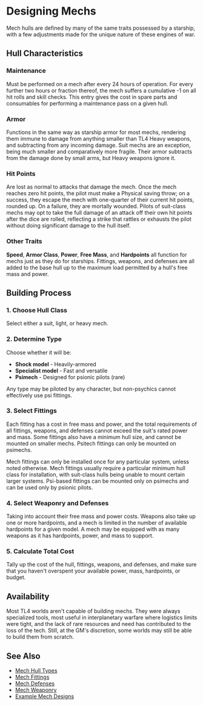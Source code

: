 # Designing Mechs

Mech hulls are defined by many of the same traits possessed by a starship, with a few adjustments made for the unique nature of these engines of war.

## Hull Characteristics

### Maintenance
Must be performed on a mech after every 24 hours of operation. For every further two hours or fraction thereof, the mech suffers a cumulative -1 on all hit rolls and skill checks. This entry gives the cost in spare parts and consumables for performing a maintenance pass on a given hull.

### Armor
Functions in the same way as starship armor for most mechs, rendering them immune to damage from anything smaller than TL4 Heavy weapons, and subtracting from any incoming damage. Suit mechs are an exception, being much smaller and comparatively more fragile. Their armor subtracts from the damage done by small arms, but Heavy weapons ignore it.

### Hit Points
Are lost as normal to attacks that damage the mech. Once the mech reaches zero hit points, the pilot must make a Physical saving throw; on a success, they escape the mech with one-quarter of their current hit points, rounded up. On a failure, they are mortally wounded. Pilots of suit-class mechs may opt to take the full damage of an attack off their own hit points after the dice are rolled, reflecting a strike that rattles or exhausts the pilot without doing significant damage to the hull itself.

### Other Traits
**Speed**, **Armor Class**, **Power**, **Free Mass**, and **Hardpoints** all function for mechs just as they do for starships. Fittings, weapons, and defenses are all added to the base hull up to the maximum load permitted by a hull's free mass and power.

## Building Process

### 1. Choose Hull Class
Select either a suit, light, or heavy mech.

### 2. Determine Type
Choose whether it will be:
- **Shock model** - Heavily-armored
- **Specialist model** - Fast and versatile
- **Psimech** - Designed for psionic pilots (rare)

Any type may be piloted by any character, but non-psychics cannot effectively use psi fittings.

### 3. Select Fittings
Each fitting has a cost in free mass and power, and the total requirements of all fittings, weapons, and defenses cannot exceed the suit's rated power and mass. Some fittings also have a minimum hull size, and cannot be mounted on smaller mechs. Psitech fittings can only be mounted on psimechs.

Mech fittings can only be installed once for any particular system, unless noted otherwise. Mech fittings usually require a particular minimum hull class for installation, with suit-class hulls being unable to mount certain larger systems. Psi-based fittings can be mounted only on psimechs and can be used only by psionic pilots.

### 4. Select Weaponry and Defenses
Taking into account their free mass and power costs. Weapons also take up one or more hardpoints, and a mech is limited in the number of available hardpoints for a given model. A mech may be equipped with as many weapons as it has hardpoints, power, and mass to support.

### 5. Calculate Total Cost
Tally up the cost of the hull, fittings, weapons, and defenses, and make sure that you haven't overspent your available power, mass, hardpoints, or budget.

## Availability

Most TL4 worlds aren't capable of building mechs. They were always specialized tools, most useful in interplanetary warfare where logistics limits were tight, and the lack of rare resources and need has contributed to the loss of the tech. Still, at the GM's discretion, some worlds may still be able to build them from scratch.

## See Also

- [Mech Hull Types](hulls/)
- [Mech Fittings](fittings/)
- [Mech Defenses](defenses/)
- [Mech Weaponry](weapons/)
- [Example Mech Designs](examples/)